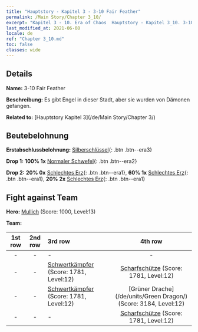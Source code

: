 ```yaml
---
title: "Hauptstory - Kapitel 3 - 3-10 Fair Feather"
permalink: /Main Story/Chapter 3_10/
excerpt: "Kapitel 3 - 10. Era of Chaos  Hauptstory - Kapitel 3_10. 3-10 Fair Feather"
last_modified_at: 2021-06-08
locale: de
ref: "Chapter 3_10.md"
toc: false
classes: wide
---
```


## Details

 **Name:** 3-10 Fair Feather

 **Beschreibung:** Es gibt Engel in dieser Stadt, aber sie wurden von Dämonen gefangen.

 **Related to:** [Hauptstory Kapitel 3](/de/Main Story/Chapter 3/)

## Beutebelohnung

 **Erstabschlussbelohnung:** [Silberschlüssel](/ItemsDE/con_693/){: .btn .btn--era3}

 **Drop 1:** **100% 1x** [Normaler Schwefel](/ItemsDE/mat_9/){: .btn .btn--era2}

 **Drop 2:** **20% 0x** [Schlechtes Erz](/ItemsDE/mat_1/){: .btn .btn--era1}, **60% 1x** [Schlechtes Erz](/ItemsDE/mat_1/){: .btn .btn--era1}, **20% 2x** [Schlechtes Erz](/ItemsDE/mat_1/){: .btn .btn--era1}


## Fight against Team
 **Hero:** [Mullich](/de/heroes/Mullich/) (Score: 1000, Level:13)

 **Team:**


  | 1st row | 2nd row | 3rd row | 4th row |
  |:----:|:----:|:----|:----:|
  | - | - | - | - |
  | - | - | [Schwertkämpfer](/de/units/Swordsman/) (Score: 1781, Level:12)  | [Scharfschütze](/de/units/Marksman/) (Score: 1781, Level:12)  |
  | - | - | [Schwertkämpfer](/de/units/Swordsman/) (Score: 1781, Level:12)  | [Grüner Drache](/de/units/Green Dragon/) (Score: 3184, Level:12)  |
  | - | - | - | [Scharfschütze](/de/units/Marksman/) (Score: 1781, Level:12)  |


